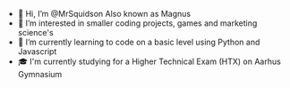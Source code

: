 - 👋 Hi, I’m @MrSquidson Also known as Magnus
- 👀 I’m interested in smaller coding projects, games and marketing science's
- 🌱 I’m currently learning to code on a basic level using Python and Javascript
- 🎓 I'm currently studying for a Higher Technical Exam (HTX) on Aarhus Gymnasium


<!---
MrSquidson/MrSquidson is a ✨ special ✨ repository because its `README.md` (this file) appears on your GitHub profile.
You can click the Preview link to take a look at your changes.
--->
